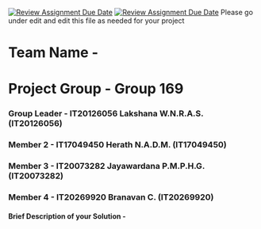 [![Review Assignment Due Date](https://classroom.github.com/assets/deadline-readme-button-24ddc0f5d75046c5622901739e7c5dd533143b0c8e959d652212380cedb1ea36.svg)](https://classroom.github.com/a/-uR1f4-1)
[![Review Assignment Due Date](https://classroom.github.com/assets/deadline-readme-button-8d59dc4de5201274e310e4c54b9627a8934c3b88527886e3b421487c677d23eb.svg)](https://classroom.github.com/a/-uR1f4-1)
Please go under edit and edit this file as needed for your project

# Team Name - 
# Project Group - Group 169
### Group Leader - IT20126056 Lakshana W.N.R.A.S. (IT20126056)
### Member 2 - IT17049450 Herath N.A.D.M. (IT17049450)
### Member 3 - IT20073282 Jayawardana P.M.P.H.G. (IT20073282)
### Member 4 - IT20269920 Branavan C. (IT20269920)

#### Brief Description of your Solution - 



